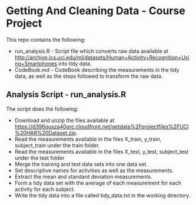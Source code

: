 # Getting And Cleaning Data - Course Project
This repo contains the following:
* run_analysis.R - Script file which converts raw data available at http://archive.ics.uci.edu/ml/datasets/Human+Activity+Recognition+Using+Smartphones into tidy data.
* CodeBook.md - CodeBook describing the measurements in the tidy data, as well as the steps followed to transform the raw data.
## Analysis Script - run_analysis.R
The script does the following:
* Download and unzip the files available at https://d396qusza40orc.cloudfront.net/getdata%2Fprojectfiles%2FUCI%20HAR%20Dataset.zip.
* Read the measurements available in the files X_train, y_train, subject_train under the train folder.
* Read the measurements available in the files X_test, y_test, subject_test under the test folder
* Merge the training and test data sets into one data set.
* Set descriptive names for activities as well as the measurements.
* Extract the mean and standard deviation measurements.
* Form a tidy data set with the average of each measurement for each activity for each subject.
* Write the tidy data into a file called tidy_data.txt in the working directory.
